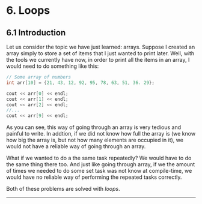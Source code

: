 # 6. Loops

## 6.1 Introduction

Let us consider the topic we have just learned: arrays. Suppose I created an array
simply to store a set of items that I just wanted to print later. Well, with the tools
we currently have now, in order to print all the items in an array, I would need to
do something like this:

```C++
// Some array of numbers
int arr[10] = {21, 43, 12, 92, 95, 78, 63, 51, 36. 29};

cout << arr[0] << endl;
cout << arr[1] << endl;
cout << arr[2] << endl;
//...
cout << arr[9] << endl;
```

As you can see, this way of going through an array is very tedious and painful to write.
In addtion, if we did not know how full the array is (we know how big the array is, but 
not how many elements are occupied in it), we would not have a reliable way of going 
through an array.

What if we wanted to do a the same task repeatedly? We would have to do the same thing
there too. And just like going through array, if we the amount of times we needed to do
some set task was not know at compile-time, we would have no reliable way of performing
the repeated tasks correctly.

Both of these problems are solved with *loops*.

---


